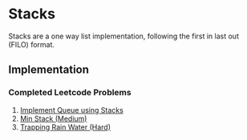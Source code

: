 # Stacks

Stacks are a one way list implementation, following the first in last out (FILO) format.

## Implementation


### Completed Leetcode Problems

1. [Implement Queue using Stacks](https://leetcode.com/problems/implement-queue-using-stacks/description/)
2. [Min Stack (Medium)](https://leetcode.com/problems/min-stack/description/)
3. [Trapping Rain Water (Hard)](https://leetcode.com/problems/trapping-rain-water/description/)
